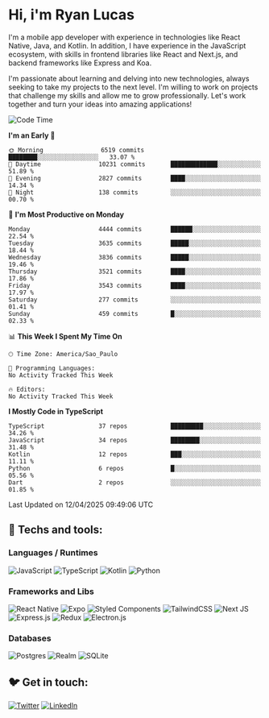 # Hi, i'm Ryan Lucas

I'm a mobile app developer with experience in technologies like React Native, Java, and Kotlin.
In addition, I have experience in the JavaScript ecosystem, with skills in frontend libraries like React and Next.js, and backend frameworks like Express and Koa.

I'm passionate about learning and delving into new technologies, always seeking to take my projects to the next level. I'm willing to work on projects that challenge my skills and allow me to grow professionally. Let's work together and turn your ideas into amazing applications!


<!--START_SECTION:waka-->
![Code Time](http://img.shields.io/badge/Code%20Time-1%2C212%20hrs%2055%20mins-blue)

**I'm an Early 🐤** 

```text
🌞 Morning                6519 commits        ████████░░░░░░░░░░░░░░░░░   33.07 % 
🌆 Daytime                10231 commits       █████████████░░░░░░░░░░░░   51.89 % 
🌃 Evening                2827 commits        ████░░░░░░░░░░░░░░░░░░░░░   14.34 % 
🌙 Night                  138 commits         ░░░░░░░░░░░░░░░░░░░░░░░░░   00.70 % 
```
📅 **I'm Most Productive on Monday** 

```text
Monday                   4444 commits        ██████░░░░░░░░░░░░░░░░░░░   22.54 % 
Tuesday                  3635 commits        █████░░░░░░░░░░░░░░░░░░░░   18.44 % 
Wednesday                3836 commits        █████░░░░░░░░░░░░░░░░░░░░   19.46 % 
Thursday                 3521 commits        ████░░░░░░░░░░░░░░░░░░░░░   17.86 % 
Friday                   3543 commits        ████░░░░░░░░░░░░░░░░░░░░░   17.97 % 
Saturday                 277 commits         ░░░░░░░░░░░░░░░░░░░░░░░░░   01.41 % 
Sunday                   459 commits         █░░░░░░░░░░░░░░░░░░░░░░░░   02.33 % 
```


📊 **This Week I Spent My Time On** 

```text
🕑︎ Time Zone: America/Sao_Paulo

💬 Programming Languages: 
No Activity Tracked This Week

🔥 Editors: 
No Activity Tracked This Week
```

**I Mostly Code in TypeScript** 

```text
TypeScript               37 repos            █████████░░░░░░░░░░░░░░░░   34.26 % 
JavaScript               34 repos            ████████░░░░░░░░░░░░░░░░░   31.48 % 
Kotlin                   12 repos            ███░░░░░░░░░░░░░░░░░░░░░░   11.11 % 
Python                   6 repos             █░░░░░░░░░░░░░░░░░░░░░░░░   05.56 % 
Dart                     2 repos             ░░░░░░░░░░░░░░░░░░░░░░░░░   01.85 % 
```




 Last Updated on 12/04/2025 09:49:06 UTC
<!--END_SECTION:waka-->

## 🔧 Techs and tools: 

### Languages / Runtimes
![JavaScript](https://img.shields.io/badge/javascript-%23323330.svg?style=for-the-badge&logo=javascript&logoColor=%23F7DF1E)
![TypeScript](https://img.shields.io/badge/typescript-%23007ACC.svg?style=for-the-badge&logo=typescript&logoColor=white)
![Kotlin](https://img.shields.io/badge/kotlin-%230095D5.svg?style=for-the-badge&logo=kotlin&logoColor=white) ![Python](https://img.shields.io/badge/python-3670A0?style=for-the-badge&logo=python&logoColor=ffdd54)

### Frameworks and Libs
![React Native](https://img.shields.io/badge/react_native-%2320232a.svg?style=for-the-badge&logo=react&logoColor=%2361DAFB)
![Expo](https://img.shields.io/badge/expo-1C1E24?style=for-the-badge&logo=expo&logoColor=#D04A37)
![Styled Components](https://img.shields.io/badge/styled--components-DB7093?style=for-the-badge&logo=styled-components&logoColor=white)
![TailwindCSS](https://img.shields.io/badge/tailwindcss-%2338B2AC.svg?style=for-the-badge&logo=tailwind-css&logoColor=white)
![Next JS](https://img.shields.io/badge/Next-black?style=for-the-badge&logo=next.js&logoColor=white)
![Express.js](https://img.shields.io/badge/express.js-%23404d59.svg?style=for-the-badge&logo=express&logoColor=%2361DAFB)
![Redux](https://img.shields.io/badge/redux-%23593d88.svg?style=for-the-badge&logo=redux&logoColor=white)
![Electron.js](https://img.shields.io/badge/Electron-191970?style=for-the-badge&logo=Electron&logoColor=white)

### Databases
![Postgres](https://img.shields.io/badge/postgres-%23316192.svg?style=for-the-badge&logo=postgresql&logoColor=white)
![Realm](https://img.shields.io/badge/Realm-39477F?style=for-the-badge&logo=realm&logoColor=white)
![SQLite](https://img.shields.io/badge/sqlite-%2307405e.svg?style=for-the-badge&logo=sqlite&logoColor=white)

## 🐦 Get in touch:

[![Twitter](https://img.shields.io/badge/Twitter-%231DA1F2.svg?style=for-the-badge&logo=Twitter&logoColor=white)](https://twitter.com/ryangst_)
[![LinkedIn](https://img.shields.io/badge/linkedin-%230077B5.svg?style=for-the-badge&logo=linkedin&logoColor=white)](https://www.linkedin.com/in/ryan-lucas-machado/)
